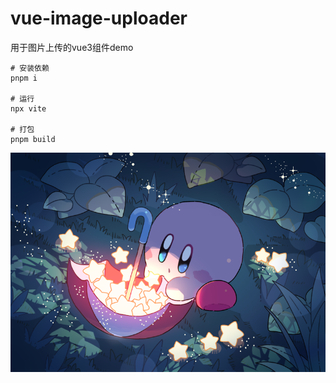 # vue-image-uploader

用于图片上传的vue3组件demo

```base
# 安装依赖
pnpm i

# 运行
npx vite

# 打包
pnpm build

```

![Kirby](./public/Kirby.png)

